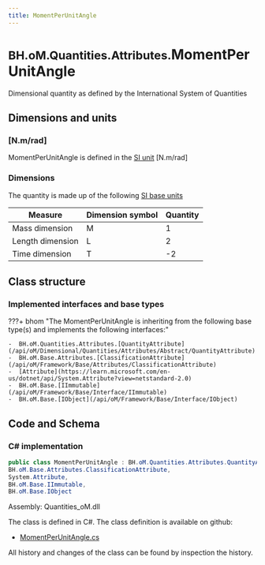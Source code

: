 ```yaml
---
title: MomentPerUnitAngle
---
```


# <small>BH.oM.Quantities.Attributes.</small>**MomentPerUnitAngle**

Dimensional quantity as defined by the International System of Quantities

## Dimensions and units

### [N.m/rad]

MomentPerUnitAngle is defined in the [SI unit](https://bhom.xyz/documentation/BHoM_oM/BHoM-Units-conventions/) [N.m/rad]

### Dimensions

The quantity is made up of the following [SI base units](https://en.wikipedia.org/wiki/SI_base_unit)

| Measure        | Dimension symbol | Quantity |
|------------------|--------|----------|
| Mass dimension |  M  |1  |
| Length dimension |  L  |2  |
| Time dimension |  T  |-2  |


## Class structure

### Implemented interfaces and base types

???+ bhom "The MomentPerUnitAngle is inheriting from the following base type(s) and implements the following interfaces:"

    -  BH.oM.Quantities.Attributes.[QuantityAttribute](/api/oM/Dimensional/Quantities/Attributes/Abstract/QuantityAttribute)
    -  BH.oM.Base.Attributes.[ClassificationAttribute](/api/oM/Framework/Base/Attributes/ClassificationAttribute)
    -  [Attribute](https://learn.microsoft.com/en-us/dotnet/api/System.Attribute?view=netstandard-2.0)
    -  BH.oM.Base.[IImmutable](/api/oM/Framework/Base/Interface/IImmutable)
    -  BH.oM.Base.[IObject](/api/oM/Framework/Base/Interface/IObject)




## Code and Schema

### C# implementation

``` C# title="C#"
public class MomentPerUnitAngle : BH.oM.Quantities.Attributes.QuantityAttribute,
BH.oM.Base.Attributes.ClassificationAttribute,
System.Attribute,
BH.oM.Base.IImmutable,
BH.oM.Base.IObject
```

Assembly: Quantities_oM.dll

The class is defined in C#. The class definition is available on github:

- [MomentPerUnitAngle.cs](https://github.com/BHoM/BHoM/blob/develop/Quantities_oM/Attributes\MomentPerUnitAngle.cs)

All history and changes of the class can be found by inspection the history.
